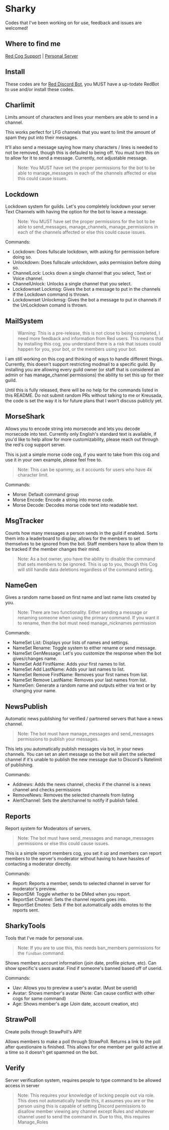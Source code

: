 # Sharky
Codes that I've been working on for use, feedback and issues are welcomed!

## Where to find me
[Red Cog Support](https://discord.gg/GET4DVk) | [Personal Server](https://discord.gg/SKEtjnA)

## Install
These codes are for [Red Discord Bot](https://github.com/Cog-Creators/Red-DiscordBot), you MUST have a up-todate RedBot to use and/or install these codes. 

## Charlimit
Limits amount of characters and lines your members are able to send in a channel.

This works perfect for LFG channels that you want to limit the amount of spam they put into their messages.

It'll also send a message saying how many characters / lines is needed to not be removed, though this is defauled to being off. You must turn this on to allow for it to send a message. Currently, not adjustable message. 

> Note: You MUST have set the proper permissions for the bot to be able to manage_messages in each of the channels affected or else this could cause issues.

## Lockdown
Lockdown system for guilds. Let's you completely lockdown your server Text Channels with having the option for the bot to leave a message.

> Note: You MUST have set the proper permissions for the bot to be able to send_messages, manage_channels, manage_permissions in each of the channels affected or else this could cause issues.

Commands:
- Lockdown: Does fullscale lockdown, with asking for permission before doing so.
- Unlockdown: Does fullscale unlockdown, asks permission before doing so.
- ChannelLock: Locks down a single channel that you select, Text or Voice channel.
- ChannelUnlock: Unlocks a single channel that you select.
- Lockdownset Lockmsg: Gives the bot a message to put in the channels if the Lockdown command is thrown.
- Lockdownset Unlockmsg: Gives the bot a message to put in channels if the UnLockdown comand is thrown.

## MailSystem
> Warning: This is a pre-release, this is not close to being completed, I need more feedback and information from Red users.
> This means that by installing this cog, you understand there is a risk that issues could happen for you, your bot, or the members using your bot.

I am still working on this cog and thinking of ways to handle different things. Currently, this doesn't support restricting modmail to a specific guild. By installing you are allowing every guild owner (or staff that is considered an admin or has manage_channel permissions) the ability to set this up for their guild.

Until this is fully released, there will be no help for the commands listed in this README. Do not submit random PRs without talking to me or Kreusada, the code is set the way it is for future plans that I won't discuss publicly yet.

## MorseShark
Allows you to encode string into morsecode and lets you decode morsecode into text. Currently only English's standard text is available, if you'd like to help allow for more customizability, please reach out through the red's cog support server.

This is just a simple morse code cog, if you want to take from this cog and use it in your own example, please feel free to.

> Note: This can be spammy, as it accounts for users who have 4k character limit.

Commands:
- Morse: Default command group
- Morse Encode: Encode a string into morse code.
- Morse Decode: Decodes morse code text into readable text.

## MsgTracker
Counts how many messages a person sends in the guild if enabled. Sorts them into a leaderboard to display, allows for the members to set themselves to be ignored from the bot. Staff members have to allow them to be tracked if the member changes their mind.

> Note: As a bot owner, you have the ability to disable the command that sets members to be ignored. This is up to you, though this Cog will still handle data deletions regardless of the command setting.

## NameGen
Gives a random name based on first name and last name lists created by you.

> Note: There are two functionality. Either sending a message or renaming someone when using the primary command. If you want it to rename, then the bot must need manage_nicknames permission

Commands:
- NameSet List: Displays your lists of names and settings.
- NameSet Rename: Toggle system to either rename or send message.
- NameSet GenMessage: Let's you customize the response when the bot gives/changes name.
- NameSet Add FirstName: Adds your first names to list.
- NameSet Add LastName: Adds your last names to list.
- NameSet Remove FirstName: Removes your first names from list.
- NameSet Remove LastName: Removes your last names from list.
- NameGen: Generate a random name and outputs either via text or by changing your name.

## NewsPublish
Automatic news publishing for verified / partnered servers that have a news channel.

> Note: The bot must have manage_messages and send_messages permissions to publish your messages.

This lets you automatically publish messages via bot, in your news channels. You can set an alert message so the bot will alert the selected channel if it's unable to publish the new message due to Discord's Ratelimit of publishing.

Commands:
- Addnews: Adds the news channel, checks if the channel is a news channel and checks permissions
- RemoveNews: Removes the selected channels from listing
- AlertChannel: Sets the alertchannel to notify if publish failed.

## Reports
Report system for Moderators of servers.

> Note: The bot must have send_messages and manage_messages permissions or else this could cause issues.

This is a simple report members cog, you set it up and members can report members to the server's moderator without having to have hassles of contacting a moderator directly.

Commands:
- Report: Reports a member, sends to selected channel in server for moderator's preview.
- ReportDM: Toggle whether to be DMed when you report.
- ReportSet Channel: Sets the channel reports goes into.
- ReportSet Emotes: Sets if the bot automatically adds emotes to the reports sent.

## SharkyTools
Tools that I've made for personal use.

> Note: If you are to use this, this needs ban_members permissions for the `findban` command.

Shows members account information (join date, profile picture, etc). Can show specific's users avatar. Find if someone's banned based off of userid.

Commands:
- Uav: Allows you to preview a user's avatar. (Must be userid)
- Avatar: Shows member's avatar (Note: Can cause conflict with other cogs for same command)
- Age: Shows member's age (Join date, account creation, etc)

## StrawPoll
Create polls through StrawPoll's API!

Allows members to make a poll through StrawPoll. Returns a link to the poll after questionaire is finished. This allows for one member per guild active at a time so it doesn't get spammed on the bot.

## Verify
Server verification system, requires people to type command to be allowed access in server

> Note: This requires your knowledge of locking people out via role. This does not automatically handle this, it assumes you are or the person using this is capable of setting Discord permissions to disallow member viewing any channel except Rules and whatever channel used to send the command in.
> Due to this, this requires Manage_Roles
